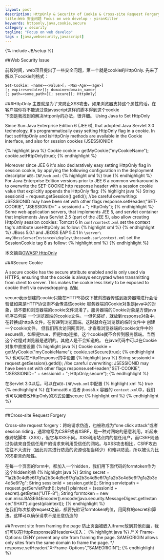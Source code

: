 ```yaml
---
layout: post
description: HttpOnly & Security of Cookie & Cross-site Request Forgery
title:Web 安全问题 Focus on web develop - yiranKiller
keywords: httponly,java,cookie,secure
category : security
tagline: "Focus on web develop"
tags : [java,websecurity,javascript]
---
```

{% include JB/setup %}

##Web Security Issue

前段时间，web项目提出了一些安全问题，第一个就是cookie的HttpOnly.
先来了解以下cookie的格式：

	Set-Cookie: <name>=<value>[; <Max-Age>=<age>]
	[; expires=<date>][; domain=<domain_name>]
	[; path=<some_path>][; secure][; HttpOnly]

###HttpOnly
主要就是为了来防止XSS攻击，如果浏览器支持这个属性的话，在客户端你将不能通过像javascript这样的脚本得到这个cookie <br />
下面是我找到的解决httponly的办法，很详细。
Using Java to Set HttpOnly

Since Sun Java Enterprise Edition 6 (JEE 6), that adopted Java Servlet 3.0 technology, it's programmatically easy setting HttpOnly flag in a cookie.
In fact setHttpOnly and isHttpOnly methods are available in the Cookie interface, and also for session cookies (JSESSIONID):

{% highlight java %}
	Cookie cookie = getMyCookie("myCookieName");
	cookie.setHttpOnly(true);
{% endhighlight %}
		

Moreover since JEE 6 it's also declaratively easy setting HttpOnly flag in session cookie, by applying the following configuration in the deployment descriptor `WEB-INF/web.xml`:
{% highlight xml %}
	<session-config>
		<cookie-config>
			<http-only>true</http-only>
		</cookie-config>
	<session-config>
{% endhighlight %}
For Java Enterprise Edition versions prior to JEE 6 a common workaround is to overwrite the SET-COOKIE http response header with a session cookie value that explicitly appends the HttpOnly flag:
{% highlight java %}
	String sessionid = request.getSession().getId();
	//be careful overwriting: JSESSIONID may have been set with other flags
	response.setHeader("SET-COOKIE", "JSESSIONID=" + sessionid + "; HttpOnly");
{% endhighlight %}
Some web application servers, that implements JEE 5, and servlet container that implements Java Servlet 2.5 (part of the JEE 5), also allow creating HttpOnly session cookies:
Tomcat 6 In `conf/context.xml` set the context tag's attribute useHttpOnly as follow:
{% highlight xml %}
	<?xml version="1.0" encoding="UTF-8"?>
	<Context path="/myWebApplicationPath" useHttpOnly="true">
{% endhighlight %}
JBoss 5.0.1 and JBOSS EAP 5.0.1 In `\server\<myJBossServerInstance>\deploy\jbossweb.sar\context.xml` set the SessionCookie tag 8 as follow:
{% highlight xml %}
	<?xml version="1.0" encoding="UTF-8"?>
	<Context cookies="true" crossContext="true">
    	<SessionCookie httpOnly="true" />
{% endhighlight %}    	

本文摘自[OWASP HttpOnly](https://www.owasp.org/index.php/HTTPOnly)

###Secure Cookie

A secure cookie has the secure attribute enabled and is only used via HTTPS, ensuring that the cookie is always encrypted when transmitting from client to server. This makes the cookie less likely to be exposed to cookie theft via eavesdropping. [Wiki](http://en.wikipedia.org/wiki/HTTP_cookie#Secure_cookie)

secure表示创建的cookie只能在HTTPS协议下被浏览器传递到服务器端进行会话验证如果是HTTP协议则不会传递该cookie
  服务器端的Cookie对象是java中的对象，请不要和浏览器端的cookie文件混淆了。服务器端的Cookie对象是方便java程序员包装 一个浏览器端的cookie文件。一但包装好，就放到response对象中，在转换成http头文件。在传递到浏览器端。这时就会在浏览器的临时文件中 创建一个cookie文件。
  但我们再次访问网页时，才查看浏览器端的cookie文件中的secure值，如果是true，但是http连接。这个cookie就不会传到服务器端。当然这个过程对浏览器是透明的。其他人是不会知道的。
在java代码中可以在Cookie对象中直接设置
{% highlight java %}
	Cookie cookie = getMyCookie("myCookieName");
	cookie.setSecure(true);
{% endhighlight %}
也可以在HttpResponse的中设置
{% highlight java %}
	String sessionid = request.getSession().getId();
	//be careful overwriting: JSESSIONID may have been set with other flags
	response.setHeader("SET-COOKIE", "JSESSIONID=" + sessionid + "; HttpOnly;secure");
{% endhighlight %}

在Servlet 3.0以后，可以在`WEB-INF/web.xml`中配置
{% highlight xml %}
	<session-config>
		<cookie-config>
			<secure>true</secure>
		</cookie-config>
	</session-config>
{% endhighlight %}
在Tomcat6.x 或者 jboss5.x 容器的 `context.xml`中，我们也可以用修改HttpOnly的方式设置secure
{% highlight xml %}
	<?xml version="1.0" encoding="UTF-8"?>
	<Context cookies="true" crossContext="true">
    	<SessionCookie secure="true"/>
{% endhighlight %}    	

***

##Cross-site Request Forgery

Cross-site request forgery：跨站请求伪造，也被称成为“one click attack”或者session riding，通常缩写为CSRF或者XSRF，是一种对网站的恶意利用。听起来像跨站脚本（XSS），但它与XSS不同。XSS利用站点内的信任用户，而CSRF则通过伪装来自受信任用户的请求来利用受信任的网站。与XSS攻击相比，CSRF攻击往往不大流行（因此对其进行防范的资源也相当稀少）和难以防范，所以被认为比XSS更具危险性。

在每一个页面的form中，都加入一个hidden，我们用下面代码的formtoken作为这个hidden的值
{% highlight java %}
	String secret = "1a2b3c4d5e6f7g1a2b3c4d5e6f7g1a2b3c4d5e6f7g1a2b3c4d5e6f7g1a2b3c4d5e6f7g";
	String sessionId = session.getId();
	String servletpath = request.getServletPath();
	byte[] plaintext = (sessionId + secret).getBytes("UTF-8");
	String formtoken = new sun.misc.BASE64Encoder().encode(java.security.MessageDigest.getInstance("SHA1").digest(plaintext));
{% endhighlight %}   
在我们每次接收request之前，都要先验证formtoken的值，用同样的secret和算法。这样可以确保请求不是恶意伪造的


##Prevent site from framing the page
防止页面被嵌入iframe放到其他页面，我们可以在HttpResponse的Header中加入：
{% highlight java %}
	/*
	X-Frame-Options:
 		DENY         prevent any site from framing the page.
		SAMEORIGIN   allows only sites from the same domain to frame the page.
	*/
	response.setHeader("X-Frame-Options","SAMEORIGIN");
{% endhighlight %} 


